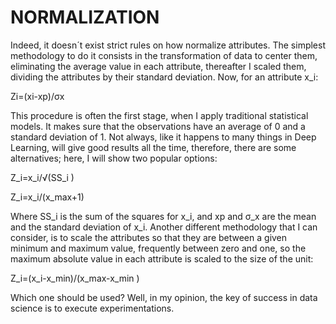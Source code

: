 # NORMALIZATION
Indeed, it doesn´t exist strict rules on how normalize attributes.  The simplest methodology to do it consists in the transformation of data to center them, eliminating the average value in each attribute, thereafter I scaled them, dividing the attributes by their standard deviation. Now, for an attribute x_i:

Zi=(xi-xp)/σx 

This procedure is often the first stage, when I apply traditional statistical models. It makes sure that the observations have an average of 0 and a standard deviation of 1. Not always, like it happens to many things in Deep Learning, will give good results all the time, therefore, there are some alternatives; here, I will show two popular options:

Z_i=x_i/√(SS_i )

Z_i=x_i/(x_max+1)

Where SS_i is the sum of the squares for x_i, and xp and σ_x are the mean and the standard deviation of x_i. Another different methodology that I can consider, is to scale the attributes so that they are between a given minimum and maximum value, frequently between zero and one, so the maximum absolute value in each attribute is scaled to the size of the unit:

Z_i=(x_i-x_min)/(x_max-x_min )

Which one should be used? Well, in my opinion, the key of success in data science is to execute experimentations.
